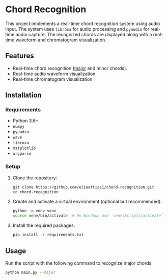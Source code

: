 # Chord Recognition

This project implements a real-time chord recognition system using audio input. The system uses `librosa` for audio processing and `pyaudio` for real-time audio capture. The recognized chords are displayed along with a real-time waveform and chromatogram visualization. 


## Features

- Real-time chord recognition ([major](https://youtu.be/vzidvwVdLBQ ) and minor chords). 
- Real-time audio waveform visualization
- Real-time chromatogram visualization

## Installation

### Requirements

- Python 3.6+
- `numpy`
- `pyaudio`
- `wave`
- `librosa`
- `matplotlib`
- `argparse`

### Setup

1. Clone the repository:

    ```sh
    git clone https://github.com/elieattias1/chord-recognition.git
    cd chord-recognition
    ```

2. Create and activate a virtual environment (optional but recommended):

    ```sh
    python -m venv venv
    source venv/bin/activate  # On Windows use `venv\Scripts\activate`
    ```

3. Install the required packages:

    ```sh
    pip install -r requirements.txt
    ```

## Usage

Run the script with the following command to recognize major chords:

```sh
python main.py --major
